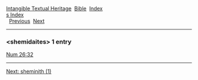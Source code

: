 [Intangible Textual Heritage](../../index)  [Bible](../index) 
[Index](index)   
[s Index](_s_)  
  [Previous](c10217)  [Next](c10219) 

------------------------------------------------------------------------

### &lt;shemidaites&gt; 1 entry

[Num 26:32](../kjv/num026.htm#032)  

------------------------------------------------------------------------

[Next: sheminith (1)](c10219)
